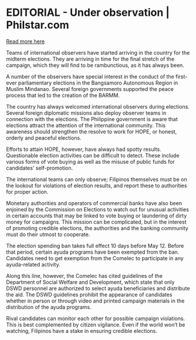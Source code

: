 # EDITORIAL - Under observation | Philstar.com

[Read more here](https://www.philstar.com/opinion/2025/04/24/2437894/editorial-under-observation)

Teams of international observers have started arriving in the country for the midterm elections. They are arriving in time for the final stretch of the campaign, which they will find to be rambunctious, as it has always been.

A number of the observers have special interest in the conduct of the first-ever parliamentary elections in the Bangsamoro Autonomous Region in Muslim Mindanao. Several foreign governments supported the peace process that led to the creation of the BARMM.

The country has always welcomed international observers during elections. Several foreign diplomatic missions also deploy observer teams in connection with the elections. The Philippine government is aware that elections attract the attention of the international community. This awareness should strengthen the resolve to work for HOPE, or honest, orderly and peaceful elections.

Efforts to attain HOPE, however, have always had spotty results. Questionable election activities can be difficult to detect. These include various forms of vote buying as well as the misuse of public funds for candidates’ self-promotion.

The international teams can only observe; Filipinos themselves must be on the lookout for violations of election results, and report these to authorities for proper action.

Monetary authorities and operators of commercial banks have also been enjoined by the Commission on Elections to watch out for unusual activities in certain accounts that may be linked to vote buying or laundering of dirty money for campaigns. This mission can be complicated, but in the interest of promoting credible elections, the authorities and the banking community must do their utmost to cooperate.

The election spending ban takes full effect 10 days before May 12. Before that period, certain ayuda programs have been exempted from the ban. Candidates need to get exemption from the Comelec to participate in any ayuda-related activity.

Along this line, however, the Comelec has cited guidelines of the Department of Social Welfare and Development, which state that only DSWD personnel are authorized to select ayuda beneficiaries and distribute the aid. The DSWD guidelines prohibit the appearance of candidates whether in person or through video and printed campaign materials in the distribution of the ayuda programs.

Rival candidates can monitor each other for possible campaign violations. This is best complemented by citizen vigilance. Even if the world won’t be watching, Filipinos have a stake in ensuring credible elections.